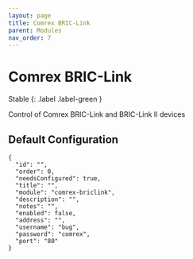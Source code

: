 ```yaml
---
layout: page
title: Comrex BRIC-Link
parent: Modules
nav_order: 7
---
```


# Comrex BRIC-Link

Stable
{: .label .label-green }

Control of Comrex BRIC-Link and BRIC-Link II devices

## Default Configuration

```
{
  "id": "",
  "order": 0,
  "needsConfigured": true,
  "title": "",
  "module": "comrex-briclink",
  "description": "",
  "notes": "",
  "enabled": false,
  "address": "",
  "username": "bug",
  "password": "comrex",
  "port": "80"
}
```
